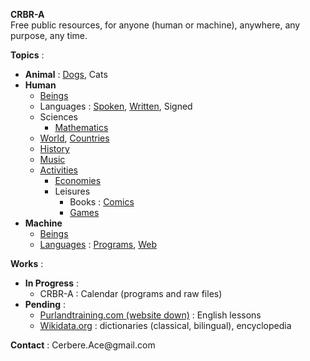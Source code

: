 **CRBR-A**  
Free public resources, for anyone (human or machine), anywhere, any purpose, any time.  

**Topics** :  
+ **Animal** :
  [Dogs](https://github.com/CRBR-A/AnimalDogs),
  Cats  
+ **Human**  
  - [Beings](https://github.com/CRBR-A/HumanBeings)  
  - Languages : 
    [Spoken](https://github.com/CRBR-A/HumanLanguageSpoken), 
    [Written](https://github.com/CRBR-A/HumanLanguageWritten), 
    Signed
  - Sciences
    - [Mathematics](https://github.com/CRBR-A/HumanSciencesMathematics)
  - [World](https://github.com/CRBR-A/HumanWorld),
    [Countries](https://github.com/CRBR-A/HumanWorldCountries)  
  - [History](https://github.com/CRBR-A/HumanHistory)  
  - [Music](https://github.com/CRBR-A/HumanMusic)  
  - [Activities](https://github.com/CRBR-A/HumanActivities)
    - [Economies](https://github.com/CRBR-A/HumanActivitiesEconomies)  
    - Leisures
      - Books : 
        [Comics](https://github.com/CRBR-A/HumanLeisuresBooksComics)  
      - [Games](https://github.com/CRBR-A/HumanLeisuresGames)  
+ **Machine**  
  - [Beings](https://github.com/CRBR-A/MachineBeings)  
  - [Languages](https://github.com/CRBR-A/MachineLanguages) : 
    [Programs](https://github.com/CRBR-A/MachinePrograms), 
    [Web](https://github.com/CRBR-A/MachineProgramsWeb)  
  
**Works** :
+ **In Progress** :  
  - CRBR-A : Calendar (programs and raw files)  
+ **Pending** :  
  - [Purlandtraining.com (website down)](https://purlandtraining.com/) : English lessons  
  - [Wikidata.org](https://www.wikidata.org/) : dictionaries (classical, bilingual), encyclopedia  
  
**Contact** : 
<code><!-- &#x20; --></code>&#x43;&#x65;&#x72;&#x62;&#x65;&#x72;&#x65;<span><!-- &#x40; --></span>&#x2E;&#x41;&#x63;&#x65;<span><!-- &#x40; --></span>&#x40;&#x67;&#x6D;&#x61;<span><!-- &#x40; --></span>&#x69;<span><!-- &#x40; --></span>&#x6C;&#x2E;&#x63;&#x6F;&#x6D;<code><!-- &#x20; --></code>  
